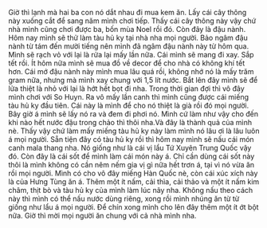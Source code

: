 Giờ thì lạnh mà hai ba con nó dắt nhau đi mua kem ăn.  Lấy cái cây thông này xuống cắt để sang năm mình chơi tiếp. Thấy cái cây thông này vậy chứ nhà mình cũng chơi được ba, bốn mùa Noel rồi đó. Còn đây là đậu nành. Hôm nay mình sẽ thử làm tàu hủ ky tại nhà nha mọi người. Bảo ngâm đậu nành từ tám đến mười tiếng nên mình đã ngâm đậu nành này từ hôm qua. Mình sẽ rạch vỏ với lại là rửa lại mấy lần nữa. Cái mình sẽ mang đi xay. Sắp tết rồi. Ít hôm nữa mình sẽ mua đồ về decor để cho nhà có không khí tết hơn. Cái mớ đậu nành này mình mua lâu quá rồi, không nhớ nó là mấy trăm gram nữa, nhưng mà mình xay chung với 1,5 lít nước. Bắt lên đây mình sẽ để lửa thiệt là nhỏ với lại là hớt hết bọt đi nha. Trong thời gian đợi thì vô đây mình chơi với So Huyn. Ra vô mấy lần canh thì mình cũng được cái miếng tàu hủ ky đầu tiên. Cái này là mình để cho nó thiệt là già rồi đó mọi người. Bây giờ á mình sẽ lấy nó ra và đem đi phơi nó. Mình cứ làm như vậy cho đến khi nào hết nước đậu trong chảo thì thôi nha.Và đây là thành quả của mình nè. Thấy vậy chứ làm mấy miếng tàu hủ ky này làm mình nó lâu ơi là lâu luôn á mọi người. Sẵn tiện đây có tàu hủ ky rồi thì hôm nay mình sẽ nấu cái món canh mala thang nha. Nó giống như là cái vị lẩu Tứ Xuyên Trung Quốc vậy đó. Còn đây là cái sốt để mình làm cái món này á. Chỉ cần dùng cái sốt này thôi là mình không có cần nêm nếm gia vị gì nữa hết trơn á, tại vì nó vừa ăn rồi mọi người. Mình có cho vô đây miếng Hàn Quốc nè, còn cái xúc xích này là của Hưng Tùng ăn á. Thêm một ít nấm, cải thìa, cải thảo và một ít nấm kim châm, thịt bò và tàu hủ ky của mình làm lúc nãy nha. Không nấu theo cách này thì mình có thể nấu nước dùng riêng, xong rồi mình nhúng ăn từ từ giống như lẩu á mọi người. Để chín xong mình cho lên đây thêm một ít ớt bột nữa. Giờ thì mời mọi người ăn chung với cả nhà mình nha.